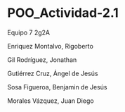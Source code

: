 # POO_Actividad-2.1
Equipo 7   2g2A

Enriquez Montalvo, Rigoberto

Gil Rodríguez, Jonathan

Gutiérrez Cruz, Ángel de Jesús

Sosa Figueroa, Benjamin de Jesús

Morales Vázquez, Juan Diego
